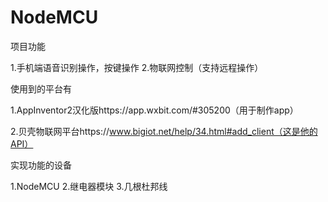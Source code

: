 # NodeMCU

项目功能

1.手机端语音识别操作，按键操作
2.物联网控制（支持远程操作）

使用到的平台有

1.AppInventor2汉化版https://app.wxbit.com/#305200（用于制作app）

2.贝壳物联网平台https://www.bigiot.net/help/34.html#add_client（这是他的API）

实现功能的设备

1.NodeMCU
2.继电器模块
3.几根杜邦线

